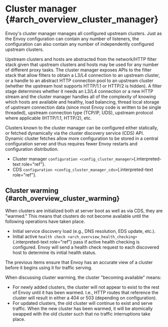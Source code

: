 Cluster manager {#arch_overview_cluster_manager}
===============

Envoy's cluster manager manages all configured upstream clusters. Just
as the Envoy configuration can contain any number of listeners, the
configuration can also contain any number of independently configured
upstream clusters.

Upstream clusters and hosts are abstracted from the network/HTTP filter
stack given that upstream clusters and hosts may be used for any number
of different proxy tasks. The cluster manager exposes APIs to the filter
stack that allow filters to obtain a L3/L4 connection to an upstream
cluster, or a handle to an abstract HTTP connection pool to an upstream
cluster (whether the upstream host supports HTTP/1.1 or HTTP/2 is
hidden). A filter stage determines whether it needs an L3/L4 connection
or a new HTTP stream and the cluster manager handles all of the
complexity of knowing which hosts are available and healthy, load
balancing, thread local storage of upstream connection data (since most
Envoy code is written to be single threaded), upstream connection type
(TCP/IP, UDS), upstream protocol where applicable (HTTP/1.1, HTTP/2),
etc.

Clusters known to the cluster manager can be configured either
statically, or fetched dynamically via the cluster discovery service
(CDS) API. Dynamic cluster fetches allow more configuration to be stored
in a central configuration server and thus requires fewer Envoy restarts
and configuration distribution.

-   Cluster manager
    `configuration <config_cluster_manager>`{.interpreted-text
    role="ref"}.
-   CDS `configuration <config_cluster_manager_cds>`{.interpreted-text
    role="ref"}.

Cluster warming {#arch_overview_cluster_warming}
---------------

When clusters are initialized both at server boot as well as via CDS,
they are \"warmed.\" This means that clusters do not become available
until the following operations have taken place.

-   Initial service discovery load (e.g., DNS resolution, EDS update,
    etc.).
-   Initial active
    `health check <arch_overview_health_checking>`{.interpreted-text
    role="ref"} pass if active health checking is configured. Envoy will
    send a health check request to each discovered host to determine its
    initial health status.

The previous items ensure that Envoy has an accurate view of a cluster
before it begins using it for traffic serving.

When discussing cluster warming, the cluster \"becoming available\"
means:

-   For newly added clusters, the cluster will not appear to exist to
    the rest of Envoy until it has been warmed. I.e., HTTP routes that
    reference the cluster will result in either a 404 or 503 (depending
    on configuration).
-   For updated clusters, the old cluster will continue to exist and
    serve traffic. When the new cluster has been warmed, it will be
    atomically swapped with the old cluster such that no traffic
    interruptions take place.
